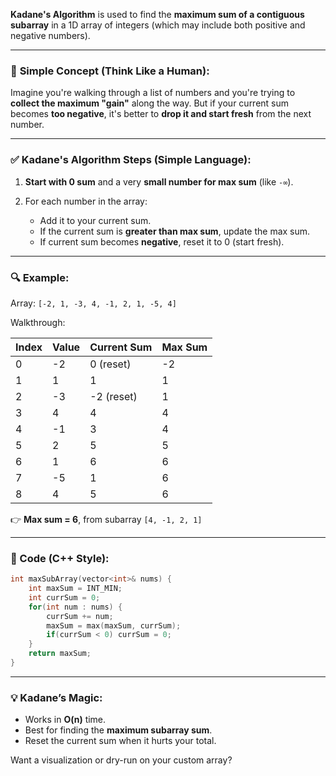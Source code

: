 **Kadane's Algorithm** is used to find the **maximum sum of a contiguous subarray** in a 1D array of integers (which may include both positive and negative numbers).

---

### 🧠 **Simple Concept (Think Like a Human):**

Imagine you're walking through a list of numbers and you're trying to **collect the maximum "gain"** along the way.
But if your current sum becomes **too negative**, it's better to **drop it and start fresh** from the next number.

---

### ✅ **Kadane's Algorithm Steps (Simple Language):**

1. **Start with 0 sum** and a very **small number for max sum** (like `-∞`).
2. For each number in the array:

   * Add it to your current sum.
   * If the current sum is **greater than max sum**, update the max sum.
   * If current sum becomes **negative**, reset it to 0 (start fresh).

---

### 🔍 Example:

Array: `[-2, 1, -3, 4, -1, 2, 1, -5, 4]`

Walkthrough:

| Index | Value | Current Sum | Max Sum |
| ----- | ----- | ----------- | ------- |
| 0     | -2    | 0 (reset)   | -2      |
| 1     | 1     | 1           | 1       |
| 2     | -3    | -2 (reset)  | 1       |
| 3     | 4     | 4           | 4       |
| 4     | -1    | 3           | 4       |
| 5     | 2     | 5           | 5       |
| 6     | 1     | 6           | 6       |
| 7     | -5    | 1           | 6       |
| 8     | 4     | 5           | 6       |

👉 **Max sum = 6**, from subarray `[4, -1, 2, 1]`

---

### 🧮 Code (C++ Style):

```cpp
int maxSubArray(vector<int>& nums) {
    int maxSum = INT_MIN;
    int currSum = 0;
    for(int num : nums) {
        currSum += num;
        maxSum = max(maxSum, currSum);
        if(currSum < 0) currSum = 0;
    }
    return maxSum;
}
```

---

### 💡 Kadane’s Magic:

* Works in **O(n)** time.
* Best for finding the **maximum subarray sum**.
* Reset the current sum when it hurts your total.

Want a visualization or dry-run on your custom array?

